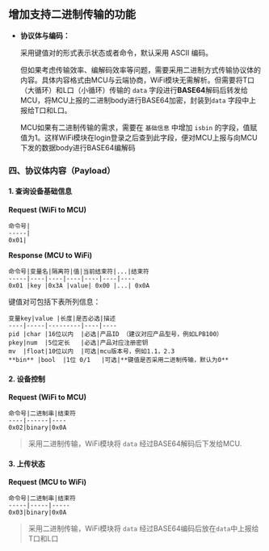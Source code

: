 ## 增加支持二进制传输的功能

+ **协议体与编码：**
	
	采用键值对的形式表示状态或者命令，默认采用 ASCII 编码。
 	
	但如果考虑传输效率、编解码效率等问题，需要采用二进制方式传输协议体的内容。具体内容格式由MCU与云端协商，WiFi模块无需解析。但需要将T口（大循环）和L口（小循环）传输的 `data` 字段进行**BASE64**解码后转发给MCU，将MCU上报的二进制body进行BASE64加密，封装到`data` 字段中上报给T口和L口。

	MCU如果有二进制传输的需求，需要在 `基础信息` 中增加 `isbin` 的字段，值赋值为1。这样WiFi模块在login登录之后查到此字段，便对MCU上报与向MCU下发的数据body进行BASE64编解码

### 四、协议体内容（Payload）
#### 1. 查询设备基础信息

**Request (WiFi to MCU)**

	命令号|
    -----|
    0x01|

**Response (MCU to WiFi)**

	命令号|变量名|隔离符|值|当前结束符|...|结束符
    -----|----|----|----|----|----|----
    0x01 |key |0x3A |value| 0x00 |...| 0x0A


键值对可包括下表所列信息：

	变量key|value |长度|是否必选|描述
	----|-----|---------|----|----
    pid |char |16位以内  |必选|产品ID （建议对应产品型号，例如LPB100）
	pkey|num  |5位定长   |必选|产品对应注册密钥
    mv  |float|10位以内  |可选|mcu版本号，例如1.1，2.3
    **bin** |bool  |1位 0/1   |可选|**键值是否采用二进制传输，默认为0**
	
#### 2. 设备控制

**Request (WiFi to MCU)**

	命令号|二进制串|结束符
	----|------|----
    0x02|binary|0x0A

>采用二进制传输，WiFi模块将 `data` 经过BASE64解码后下发给MCU.

#### 3. 上传状态

**Request (MCU to WiFi)**

	命令号|二进制串|结束符
	-----|-----|-----
    0x03|binary|0x0A

>采用二进制传输，WiFi模块将 `data` 经过BASE64编码后放在`data`中上报给T口和L口
